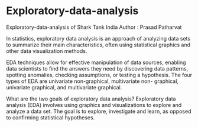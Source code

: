 # Exploratory-data-analysis

Exploratory-data-analysis of Shark Tank India 
Author : Prasad Patharvat

In statistics, exploratory data analysis is an approach of analyzing data sets to summarize their main characteristics, often using statistical graphics and other data visualization methods.

EDA techniques allow for effective manipulation of data sources, enabling data scientists to find the answers they need by discovering data patterns, spotting anomalies, checking assumptions, or testing a hypothesis.
The four types of EDA are univariate non-graphical, multivariate non- graphical, univariate graphical, and multivariate graphical.

What are the two goals of exploratory data analysis?
Exploratory data analysis (EDA) involves using graphics and visualizations to explore and analyze a data set. The goal is to explore, investigate and learn, as opposed to confirming statistical hypotheses.
